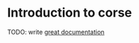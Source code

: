 # Introduction to corse

TODO: write [great documentation](http://jacobian.org/writing/what-to-write/)

